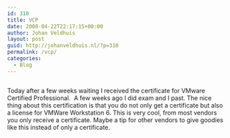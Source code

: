 ```yaml
---
id: 310
title: VCP
date: 2008-04-22T22:17:15+00:00
author: Johan Veldhuis
layout: post
guid: http://johanveldhuis.nl/?p=310
permalink: /vcp/
categories:
  - Blog
---
```

[<img class="alignnone size-thumbnail wp-image-313" title="VMWare Certified Professional logo" src="https://i0.wp.com/johanveldhuis.nl/wp-content/uploads/2008/04/vcp.jpg?resize=150%2C150" alt="" data-recalc-dims="1" />](https://i0.wp.com/johanveldhuis.nl/wp-content/uploads/2008/04/vcp.jpg)

Today after a few weeks waiting I received the certificate for VMware Certified Professional.  A few weeks ago I did exam and I past. The nice thing about this certification is that you do not only get a certificate but also a license for VMWare Workstation 6. This is very cool, from most vendors you only receive a certificate. Maybe a tip for other vendors to give goodies like this instead of only a certificate.